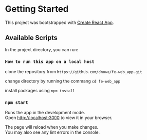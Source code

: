 # Getting Started

This project was bootstrapped with [Create React App](https://github.com/facebook/create-react-app).

## Available Scripts

In the project directory, you can run:


### `How to run this app on a local host`

clone the repository from `https://github.com/dnuwa/fe-web_app.git`

change directory by running the commang `cd fe-web_app`

install packages using `npm install`



### `npm start`

Runs the app in the development mode.\
Open [http://localhost:3000](http://localhost:3000) to view it in your browser.

The page will reload when you make changes.\
You may also see any lint errors in the console.

